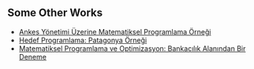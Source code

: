 ## Some Other Works

- [Ankes Yönetimi Üzerine Matematiksel Programlama Örneği](https://github.com/ibrahimerdem/works/blob/12db19705d48d0f3f9e6001510a188586066e53c/Ankes%20Y%C3%B6netimi%20%C3%9Czerine%20Matematiksel%20Programlama%20%C3%96rne%C4%9Fi.pdf)
- [Hedef Programlama: Patagonya Örneği](https://github.com/ibrahimerdem/works/blob/a4a6147705cdfc1a2faaf65de9344021d9af74cf/Hedef%20Programlama%20Patagonya%20%C3%96rne%C4%9Fi.pdf)
- [Matematiksel Programlama ve Optimizasyon: Bankacılık Alanından Bir Deneme](https://github.com/ibrahimerdem/works/blob/c8f089cdb79005751edf8e6ca32e3416c3ebf2a8/Matematiksel%20Programlama%20ve%20Optimizasyon%20Bankac%C4%B1l%C4%B1k%20Alan%C4%B1ndan%20Bir%20Deneme.pdf)
